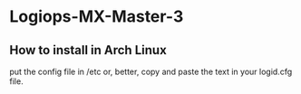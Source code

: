 # Logiops-MX-Master-3
## How to install in Arch Linux
put the config file in /etc or, better, copy and paste the text in your logid.cfg file.
